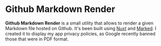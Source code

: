 # Github Markdown Render

**Github Markdown Render** is a small utility that allows to render a given Markdown file hosted on Github.
It's been built using [Nuxt](https://nuxt.com) and [Marked](https://marked.js.org/).
I created it to display my app privacy policies, as Google recently banned those that were in PDF format.
